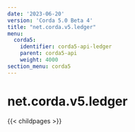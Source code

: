 ```yaml
---
date: '2023-06-20'
version: 'Corda 5.0 Beta 4'
title: "net.corda.v5.ledger"
menu:
  corda5:
    identifier: corda5-api-ledger
    parent: corda5-api
    weight: 4000
section_menu: corda5
---
```

# net.corda.v5.ledger

{{< childpages >}}
